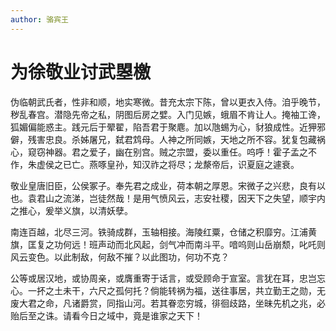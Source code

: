 ```yaml
---
author: 骆宾王
---
```


# 为徐敬业讨武曌檄

伪临朝武氏者，性非和顺，地实寒微。昔充太宗下陈，曾以更衣入侍。洎乎晚节，秽乱春宫。潜隐先帝之私，阴图后房之嬖。入门见嫉，蛾眉不肯让人。掩袖工谗，狐媚偏能惑主。践元后于翚翟，陷吾君于聚麀。加以虺蜴为心，豺狼成性。近狎邪僻，残害忠良。杀姊屠兄，弑君鸩母。人神之所同嫉，天地之所不容。犹复包藏祸心，窥窃神器。君之爱子，幽在别宫。贼之宗盟，委以重任。呜呼！霍子孟之不作，朱虚侯之已亡。燕啄皇孙，知汉祚之将尽；龙漦帝后，识夏庭之遽衰。

敬业皇唐旧臣，公侯冢子。奉先君之成业，荷本朝之厚恩。宋微子之兴悲，良有以也。袁君山之流涕，岂徒然哉！是用气愤风云，志安社稷，因天下之失望，顺宇内之推心，爰举义旗，以清妖孽。

南连百越，北尽三河。铁骑成群，玉轴相接。海陵红粟，仓储之积靡穷。江浦黄旗，匡复之功何远！班声动而北风起，剑气冲而南斗平。喑呜则山岳崩颓，叱吒则风云变色。以此制敌，何敌不摧？以此图功，何功不克？

公等或居汉地，或协周亲，或膺重寄于话言，或受顾命于宣室。言犹在耳，忠岂忘心。一抔之土未干，六尺之孤何托？倘能转祸为福，送往事居，共立勤王之勋，无废大君之命，凡诸爵赏，同指山河。若其眷恋穷城，徘徊歧路，坐昧先机之兆，必贻后至之诛。请看今日之域中，竟是谁家之天下！